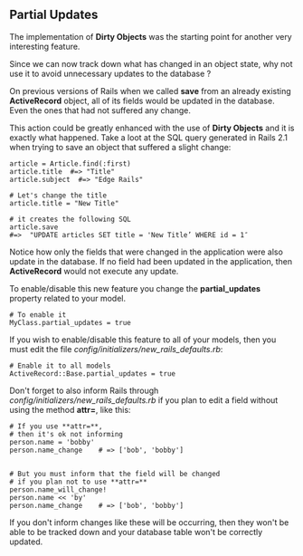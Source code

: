 ## Partial Updates

The implementation of **Dirty Objects** was the starting point for another very interesting feature.
                                                                                                         
Since we can now track down what has changed in an object state, why not use it to avoid unnecessary updates to the database ?
  
On previous versions of Rails when we called **save** from an already existing **ActiveRecord** object, all of its fields would be updated in the database. Even the ones that had not suffered any change.

This action could be greatly enhanced with the use of **Dirty Objects** and it is exactly what happened. Take a loot at the SQL query generated in Rails 2.1 when trying to save an object that suffered a slight change: 

	article = Article.find(:first)
	article.title  #=> "Title"
	article.subject  #=> "Edge Rails"

	# Let's change the title
	article.title = "New Title"

	# it creates the following SQL
	article.save
	#=>  "UPDATE articles SET title = 'New Title’ WHERE id = 1″
           
Notice how only the fields that were changed in the application were also update in the database. If no field had been updated in the application, then **ActiveRecord** would not execute any update.
                                
To enable/disable this new feature you change the **partial\_updates** property related to your model.

	# To enable it
	MyClass.partial_updates = true
         
If you wish to enable/disable this feature to all of your models, then you must edit the file *config/initializers/new\_rails\_defaults.rb*:

	# Enable it to all models
	ActiveRecord::Base.partial_updates = true
      
Don't forget to also inform Rails through *config/initializers/new\_rails\_defaults.rb* if you plan to edit a field without using the method **attr=**, like this:

	# If you use **attr=**, 
	# then it's ok not informing
	person.name = 'bobby'
	person.name_change    # => ['bob', 'bobby']
	
	
	# But you must inform that the field will be changed
	# if you plan not to use **attr=** 
	person.name_will_change!
	person.name << 'by'
	person.name_change    # => ['bob', 'bobby']
         
If you don't inform changes like these will be occurring, then they won't be able to be tracked down and your database table won't be correctly updated.
